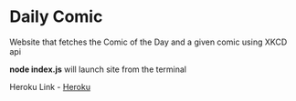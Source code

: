 # Daily Comic

Website that fetches the Comic of the Day and a given comic using XKCD api

**node index.js** will launch site from the terminal

Heroku Link - [Heroku](https://dailycomic.herokuapp.com/)
